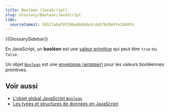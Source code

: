 ```yaml
---
title: Booléen (JavaScript)
slug: Glossary/Boolean/JavaScript
l10n:
  sourceCommit: 36527a8af0f396e8b84de3cda578d9e0fe1860f4
---
```


{{GlossarySidebar}}

En JavaScript, un **booléen** est une [valeur primitive](/fr/docs/Glossary/Primitive) qui peut être `true` ou `false`.

Un objet [`Boolean`](/fr/docs/Web/JavaScript/Reference/Global_Objects/Boolean) est une [enveloppe (<i lang="en">wrapper</i>)](/fr/docs/Glossary/Wrapper) pour les valeurs booléennes primitives.

## Voir aussi

- [L'objet global JavaScript `Boolean`](/fr/docs/Web/JavaScript/Reference/Global_Objects/Boolean)
- [Les types et structures de données en JavaScript](/fr/docs/Web/JavaScript/Data_structures)
